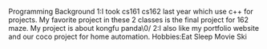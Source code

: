Programming Background
1:I took cs161 cs162 last year which use c++ for projects. My favorite project in these 2 classes is the final project for 162 maze. My project is about kongfu panda\0/
2:I also like my portfolio website and our coco project for home automation.
Hobbies:Eat Sleep Movie Ski

